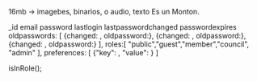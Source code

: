 16mb -> imagebes, binarios, o audio, texto  Es un Monton.

_id
email
password
lastlogin
lastpasswordchanged
passwordexpires
oldpasswords: [
  {changed: , oldpassword:},
  {changed: , oldpassword:},
  {changed: , oldpassword:}
],
roles:[
  "public","guest","member","council", "admin"
],
preferences: [
  {"key": , "value": }
]




isInRole();